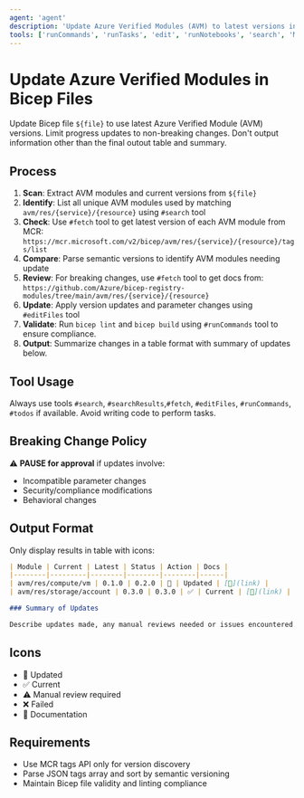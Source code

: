 ```yaml
---
agent: 'agent'
description: 'Update Azure Verified Modules (AVM) to latest versions in Bicep files.'
tools: ['runCommands', 'runTasks', 'edit', 'runNotebooks', 'search', 'Microsoft Docs/*', 'context7/*', 'todos', 'runSubagent', 'usages', 'problems', 'changes', 'testFailure', 'openSimpleBrowser', 'fetch', 'githubRepo']
---
```

# Update Azure Verified Modules in Bicep Files

Update Bicep file `${file}` to use latest Azure Verified Module (AVM) versions. Limit progress updates to non-breaking changes. Don't output information other than the final outout table and summary.

## Process

1. **Scan**: Extract AVM modules and current versions from `${file}`
1. **Identify**: List all unique AVM modules used by matching `avm/res/{service}/{resource}` using `#search` tool
1. **Check**: Use `#fetch` tool to get latest version of each AVM module from MCR: `https://mcr.microsoft.com/v2/bicep/avm/res/{service}/{resource}/tags/list`
1. **Compare**: Parse semantic versions to identify AVM modules needing update
1. **Review**: For breaking changes, use `#fetch` tool to get docs from: `https://github.com/Azure/bicep-registry-modules/tree/main/avm/res/{service}/{resource}`
1. **Update**: Apply version updates and parameter changes using `#editFiles` tool
1. **Validate**: Run `bicep lint` and `bicep build` using `#runCommands` tool to ensure compliance.
1. **Output**: Summarize changes in a table format with summary of updates below.

## Tool Usage

Always use tools `#search`, `#searchResults`,`#fetch`, `#editFiles`, `#runCommands`, `#todos` if available. Avoid writing code to perform tasks.

## Breaking Change Policy

⚠️ **PAUSE for approval** if updates involve:

- Incompatible parameter changes
- Security/compliance modifications
- Behavioral changes

## Output Format

Only display results in table with icons:

```markdown
| Module | Current | Latest | Status | Action | Docs |
|--------|---------|--------|--------|--------|------|
| avm/res/compute/vm | 0.1.0 | 0.2.0 | 🔄 | Updated | [📖](link) |
| avm/res/storage/account | 0.3.0 | 0.3.0 | ✅ | Current | [📖](link) |

### Summary of Updates

Describe updates made, any manual reviews needed or issues encountered.
```

## Icons

- 🔄 Updated
- ✅ Current
- ⚠️ Manual review required
- ❌ Failed
- 📖 Documentation

## Requirements

- Use MCR tags API only for version discovery
- Parse JSON tags array and sort by semantic versioning
- Maintain Bicep file validity and linting compliance
